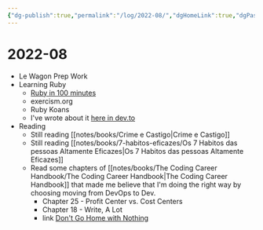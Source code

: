 ```yaml
---
{"dg-publish":true,"permalink":"/log/2022-08/","dgHomeLink":true,"dgPassFrontmatter":false,"dgShowBacklinks":true,"dgShowLocalGraph":false}
---
```


# 2022-08

- Le Wagon Prep Work
- Learning Ruby
    - [Ruby in 100 minutes](http://tutorials.jumpstartlab.com/projects/ruby_in_100_minutes.html)
    - exercism.org
    - Ruby Koans
    - I've wrote about it [here in dev.to](https://dev.to/meleu/a-melhor-maneira-que-encontrei-para-aprender-ruby-56d5)
- Reading
    - Still reading [[notes/books/Crime e Castigo|Crime e Castigo]]
    - Still reading [[notes/books/7-habitos-eficazes/Os 7 Habitos das pessoas Altamente Eficazes|Os 7 Habitos das pessoas Altamente Eficazes]]
    - Read some chapters of [[notes/books/The Coding Career Handbook/The Coding Career Handbook|The Coding Career Handbook]] that made me believe that I'm doing the right way by choosing moving from DevOps to Dev.
        - Chapter 25 - Profit Center vs. Cost Centers
        - Chapter 18 - Write, A Lot
        - link [Don't Go Home with Nothing](https://training.kalzumeus.com/newsletters/archive/do-not-end-the-week-with-nothing)